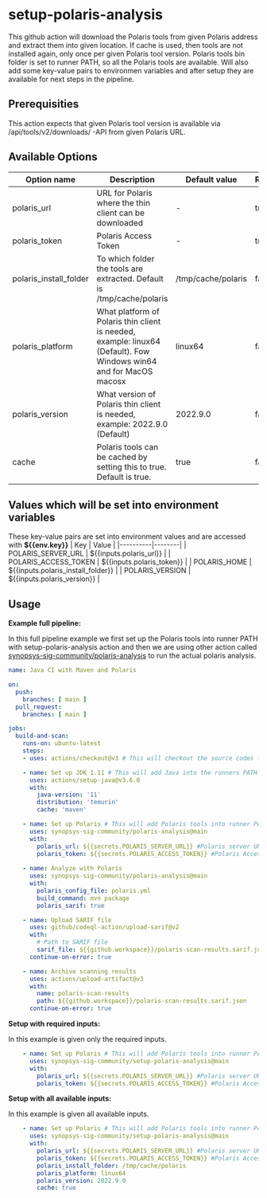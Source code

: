 # setup-polaris-analysis
This github action will download the Polaris tools from given Polaris address and extract them into given location. If cache is used, then tools are not installed again, only once per given Polaris tool version. Polaris tools bin folder is set to runner PATH, so all the Polaris tools are available. Will also add some key-value pairs to environmen variables and after setup they are available for next steps in the pipeline.

## Prerequisities
This action expects that given Polaris tool version is available via /api/tools/v2/downloads/ -API from given Polaris URL.

## Available Options
| Option name | Description | Default value | Required |
|-------------|-------------|---------------|----------|
| polaris_url | URL for Polaris where the thin client can be downloaded | - | true |
| polaris_token | Polaris Access Token | - | true |
| polaris_install_folder | To which folder the tools are extracted. Default is /tmp/cache/polaris | /tmp/cache/polaris | false |
| polaris_platform | What platform of Polaris thin client is needed, example: linux64 (Default). Fow Windows win64 and for MacOS macosx | linux64 | false |
| polaris_version | What version of Polaris thin client is needed, example: 2022.9.0 (Default) | 2022.9.0 | false |
| cache | Polaris tools can be cached by setting this to true. Default is true. | true | false |

## Values which will be set into environment variables

These key-value pairs are set into environment values and are accessed with **${{env.key}}**
| Key | Value |
|----------|--------|
| POLARIS_SERVER_URL | ${{inputs.polaris_url}} |
| POLARIS_ACCESS_TOKEN | ${{inputs.polaris_token}} |
| POLARIS_HOME | ${{inputs.polaris_install_folder}} |
| POLARIS_VERSION | ${{inputs.polaris_version}} |

## Usage

**Example full pipeline:**

In this full pipeline example we first set up the Polaris tools into runner PATH with setup-polaris-analysis action and
then we are using other action called [synopsys-sig-community/polaris-analysis](https://github.com/synopsys-sig-community/polaris-analysis) to run the actual polaris analysis.
```yaml
name: Java CI with Maven and Polaris

on:
  push:
    branches: [ main ]
  pull_request:
    branches: [ main ]

jobs:
  build-and-scan:
    runs-on: ubuntu-latest
    steps:
    - uses: actions/checkout@v3 # This will checkout the source codes from repository

    - name: Set up JDK 1.11 # This will add Java into the runners PATH
      uses: actions/setup-java@v3.6.0
      with:
        java-version: '11'
        distribution: 'temurin'
        cache: 'maven'

    - name: Set up Polaris # This will add Polaris tools into runner PATH
      uses: synopsys-sig-community/polaris-analysis@main
      with:
        polaris_url: ${{secrets.POLARIS_SERVER_URL}} #Polaris server URL
        polaris_token: ${{secrets.POLARIS_ACCESS_TOKEN}} #Polaris Access Token
    
    - name: Analyze with Polaris
      uses: synopsys-sig-community/polaris-analysis@main
      with:
        polaris_config_file: polaris.yml
        build_command: mvn package
        polaris_sarif: true

    - name: Upload SARIF file
      uses: github/codeql-action/upload-sarif@v2
      with:
        # Path to SARIF file
        sarif_file: ${{github.workspace}}/polaris-scan-results.sarif.json
      continue-on-error: true

    - name: Archive scanning results
      uses: actions/upload-artifact@v3
      with:
        name: polaris-scan-results
        path: ${{github.workspace}}/polaris-scan-results.sarif.json
      continue-on-error: true
```

**Setup with required inputs:**

In this example is given only the required inputs.
```yaml
    - name: Set up Polaris # This will add Polaris tools into runner PATH
      uses: synopsys-sig-community/setup-polaris-analysis@main
      with:
        polaris_url: ${{secrets.POLARIS_SERVER_URL}} #Polaris server URL
        polaris_token: ${{secrets.POLARIS_ACCESS_TOKEN}} #Polaris Access Token
```

**Setup with all available inputs:**

In this example is given all available inputs.
```yaml
    - name: Set up Polaris # This will add Polaris tools into runner PATH
      uses: synopsys-sig-community/setup-polaris-analysis@main
      with:
        polaris_url: ${{secrets.POLARIS_SERVER_URL}} #Polaris server URL
        polaris_token: ${{secrets.POLARIS_ACCESS_TOKEN}} #Polaris Access Token
        polaris_install_folder: /tmp/cache/polaris
        polaris_platform: linux64
        polaris_version: 2022.9.0
        cache: true
```

